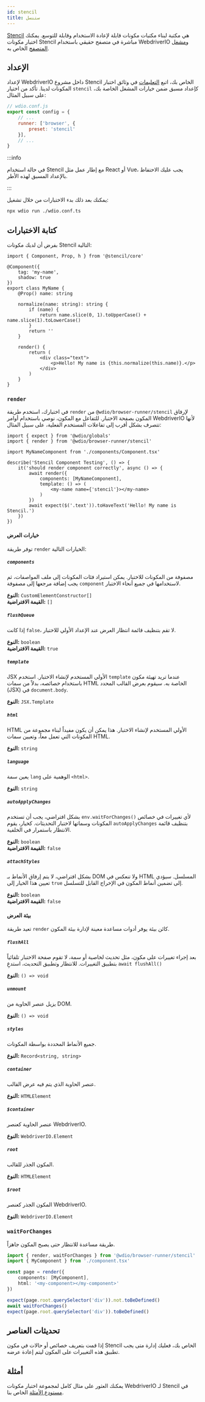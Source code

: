 ```yaml
---
id: stencil
title: ستنسل
---
```


[Stencil](https://stenciljs.com/) هي مكتبة لبناء مكتبات مكونات قابلة لإعادة الاستخدام وقابلة للتوسع. يمكنك اختبار مكونات Stencil مباشرة في متصفح حقيقي باستخدام WebdriverIO و[مشغل المتصفح](/docs/runner#browser-runner) الخاص به.

## الإعداد

لإعداد WebdriverIO داخل مشروع Stencil الخاص بك، اتبع [التعليمات](/docs/component-testing#set-up) في وثائق اختبار المكونات لدينا. تأكد من اختيار `stencil` كإعداد مسبق ضمن خيارات المشغل الخاصة بك، على سبيل المثال:

```js
// wdio.conf.js
export const config = {
    // ...
    runner: ['browser', {
        preset: 'stencil'
    }],
    // ...
}
```

:::info

في حالة استخدام Stencil مع إطار عمل مثل React أو Vue، يجب عليك الاحتفاظ بالإعداد المسبق لهذه الأطر.

:::

يمكنك بعد ذلك بدء الاختبارات من خلال تشغيل:

```sh
npx wdio run ./wdio.conf.ts
```

## كتابة الاختبارات

بفرض أن لديك مكونات Stencil التالية:

```tsx title="./components/Component.tsx"
import { Component, Prop, h } from '@stencil/core'

@Component({
    tag: 'my-name',
    shadow: true
})
export class MyName {
    @Prop() name: string

    normalize(name: string): string {
        if (name) {
            return name.slice(0, 1).toUpperCase() + name.slice(1).toLowerCase()
        }
        return ''
    }

    render() {
        return (
            <div class="text">
                <p>Hello! My name is {this.normalize(this.name)}.</p>
            </div>
        )
    }
}
```

### `render`

في اختبارك، استخدم طريقة `render` من `@wdio/browser-runner/stencil` لإرفاق المكون بصفحة الاختبار. للتفاعل مع المكون، نوصي باستخدام أوامر WebdriverIO لأنها تتصرف بشكل أقرب إلى تفاعلات المستخدم الفعلية، على سبيل المثال:

```tsx title="app.test.tsx"
import { expect } from '@wdio/globals'
import { render } from '@wdio/browser-runner/stencil'

import MyNameComponent from './components/Component.tsx'

describe('Stencil Component Testing', () => {
    it('should render component correctly', async () => {
        await render({
            components: [MyNameComponent],
            template: () => (
                <my-name name={'stencil'}></my-name>
            )
        })
        await expect($('.text')).toHaveText('Hello! My name is Stencil.')
    })
})
```

#### خيارات العرض

توفر طريقة `render` الخيارات التالية:

##### `components`

مصفوفة من المكونات للاختبار. يمكن استيراد فئات المكونات إلى ملف المواصفات، ثم يجب إضافة مرجعها إلى مصفوفة `component` لاستخدامها في جميع أنحاء الاختبار.

__النوع:__ `CustomElementConstructor[]`<br />
__القيمة الافتراضية:__ `[]`

##### `flushQueue`

إذا كانت `false`، لا تقم بتنظيف قائمة انتظار العرض عند الإعداد الأولي للاختبار.

__النوع:__ `boolean`<br />
__القيمة الافتراضية:__ `true`

##### `template`

JSX الأولي المستخدم لإنشاء الاختبار. استخدم `template` عندما تريد تهيئة مكون باستخدام خصائصه، بدلاً من سمات HTML الخاصة به. سيقوم بعرض القالب المحدد (JSX) في `document.body`.

__النوع:__ `JSX.Template`

##### `html`

HTML الأولي المستخدم لإنشاء الاختبار. هذا يمكن أن يكون مفيداً لبناء مجموعة من المكونات التي تعمل معاً، وتعيين سمات HTML.

__النوع:__ `string`

##### `language`

يعين سمة `lang` الوهمية على `<html>`.

__النوع:__ `string`

##### `autoApplyChanges`

بشكل افتراضي، يجب أن تستخدم `env.waitForChanges()` لأي تغييرات في خصائص المكونات وسماتها لاختبار التحديثات. كخيار، يقوم `autoApplyChanges` بتنظيف قائمة الانتظار باستمرار في الخلفية.

__النوع:__ `boolean`<br />
__القيمة الافتراضية:__ `false`

##### `attachStyles`

بشكل افتراضي، لا يتم إرفاق الأنماط بـ DOM ولا تنعكس في HTML المسلسل. سيؤدي تعيين هذا الخيار إلى `true` إلى تضمين أنماط المكون في الإخراج القابل للتسلسل.

__النوع:__ `boolean`<br />
__القيمة الافتراضية:__ `false`

#### بيئة العرض

تعيد طريقة `render` كائن بيئة يوفر أدوات مساعدة معينة لإدارة بيئة المكون.

##### `flushAll`

بعد إجراء تغييرات على مكون، مثل تحديث لخاصية أو سمة، لا تقوم صفحة الاختبار تلقائياً بتطبيق التغييرات. للانتظار وتطبيق التحديث، استدعِ `await flushAll()`

__النوع:__ `() => void`

##### `unmount`

يزيل عنصر الحاوية من DOM.

__النوع:__ `() => void`

##### `styles`

جميع الأنماط المحددة بواسطة المكونات.

__النوع:__ `Record<string, string>`

##### `container`

عنصر الحاوية الذي يتم فيه عرض القالب.

__النوع:__ `HTMLElement`

##### `$container`

عنصر الحاوية كعنصر WebdriverIO.

__النوع:__ `WebdriverIO.Element`

##### `root`

المكون الجذر للقالب.

__النوع:__ `HTMLElement`

##### `$root`

المكون الجذر كعنصر WebdriverIO.

__النوع:__ `WebdriverIO.Element`

### `waitForChanges`

طريقة مساعدة للانتظار حتى يصبح المكون جاهزاً.

```ts
import { render, waitForChanges } from '@wdio/browser-runner/stencil'
import { MyComponent } from './component.tsx'

const page = render({
    components: [MyComponent],
    html: '<my-component></my-component>'
})

expect(page.root.querySelector('div')).not.toBeDefined()
await waitForChanges()
expect(page.root.querySelector('div')).toBeDefined()
```

## تحديثات العناصر

إذا قمت بتعريف خصائص أو حالات في مكون Stencil الخاص بك، فعليك إدارة متى يجب تطبيق هذه التغييرات على المكون ليتم إعادة عرضه.

## أمثلة

يمكنك العثور على مثال كامل لمجموعة اختبار مكونات WebdriverIO لـ Stencil في [مستودع الأمثلة](https://github.com/webdriverio/component-testing-examples/tree/main/stencil-component-starter) الخاص بنا.